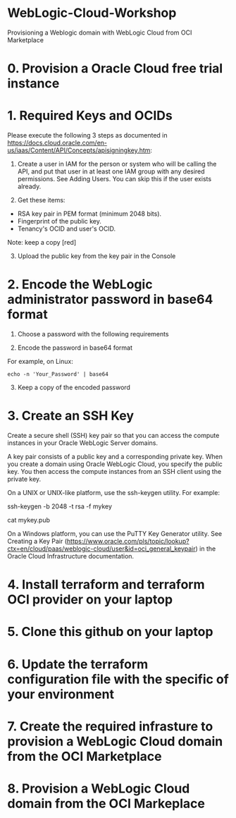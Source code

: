 # WebLogic-Cloud-Workshop
Provisioning a Weblogic domain with WebLogic Cloud from OCI Marketplace

# 0. Provision a Oracle Cloud free trial instance

# 1. Required Keys and OCIDs
Please execute the following 3 steps as documented in https://docs.cloud.oracle.com/en-us/iaas/Content/API/Concepts/apisigningkey.htm:

1. Create a user in IAM for the person or system who will be calling the API, and put that user in at least one IAM group with any desired permissions. See Adding Users. You can skip this if the user exists already.

2. Get these items:

  * RSA key pair in PEM format (minimum 2048 bits).
  * Fingerprint of the public key.
  * Tenancy's OCID and user's OCID.

Note: keep a copy [red]

3. Upload the public key from the key pair in the Console

# 2. Encode the WebLogic administrator password in base64 format

1. Choose a password with the following requirements

2. Encode the password in base64 format

  For example, on Linux:
  
    echo -n 'Your_Password' | base64

3. Keep a copy of the encoded password

# 3. Create an SSH Key 

Create a secure shell (SSH) key pair so that you can access the compute instances in your Oracle WebLogic Server domains.

A key pair consists of a public key and a corresponding private key. When you create a domain using Oracle WebLogic Cloud, you specify the public key. You then access the compute instances from an SSH client using the private key.

On a UNIX or UNIX-like platform, use the ssh-keygen utility. For example:

  ssh-keygen -b 2048 -t rsa -f mykey

  cat mykey.pub

On a Windows platform, you can use the PuTTY Key Generator utility. See Creating a Key Pair (https://www.oracle.com/pls/topic/lookup?ctx=en/cloud/paas/weblogic-cloud/user&id=oci_general_keypair) in the Oracle Cloud Infrastructure documentation.

# 4. Install terraform and terraform OCI provider on your laptop

# 5. Clone this github on your laptop

# 6. Update the terraform configuration file with the specific of your environment

# 7. Create the required infrasture to provision a WebLogic Cloud domain from the OCI Marketplace

# 8. Provision a WebLogic Cloud domain from the OCI Markeplace


